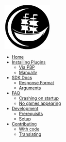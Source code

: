 <div class="logo">
    <img src="Logo.svg" alt="logo" width="150" />
</div>

-   [Home](./README.md)
-   [Installing Plugins](./docs/installing_plugins.md)
    -   [Via PBP](./docs/installing_plugins?id=via-pbp)
    -   [Manually](./docs/installing_plugins?id=via-manually)
-   [SDK Docs](./docs/sdk_docsv2.md)
    -   [Response Format](./docs/sdk_docsv2?id=response-format)
    -   [Arguments](./docs/sdk_docsv2?id=arguments)
-   [FAQ](./docs/faq.md)
    -   [Crashing on startup](./docs/faq?id=pbp-is-crashing-on-startup-what-do-i-do)
    -   [No games appearing](./docs/faq.md?id=when-i-try-to-search-for-a-game-it-doesn39t-appear)
-   [Development](./docs/dev/development.md)
    -   [Prerequisits](./docs/dev/development.md?id=prerequisits)
    -   [Setup](./docs/dev/development.md?id=setup)
-   [Contributing](./docs/dev/contributing.md)
    -   [With code](./docs/dev/contributing.md?id=with-code)
    -   [Translating](./docs/dev/contributing.md?id=translating)
